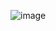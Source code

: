 
![image](https://user-images.githubusercontent.com/23691726/107952614-589be780-6fdd-11eb-9f42-1837edbc732e.png)
